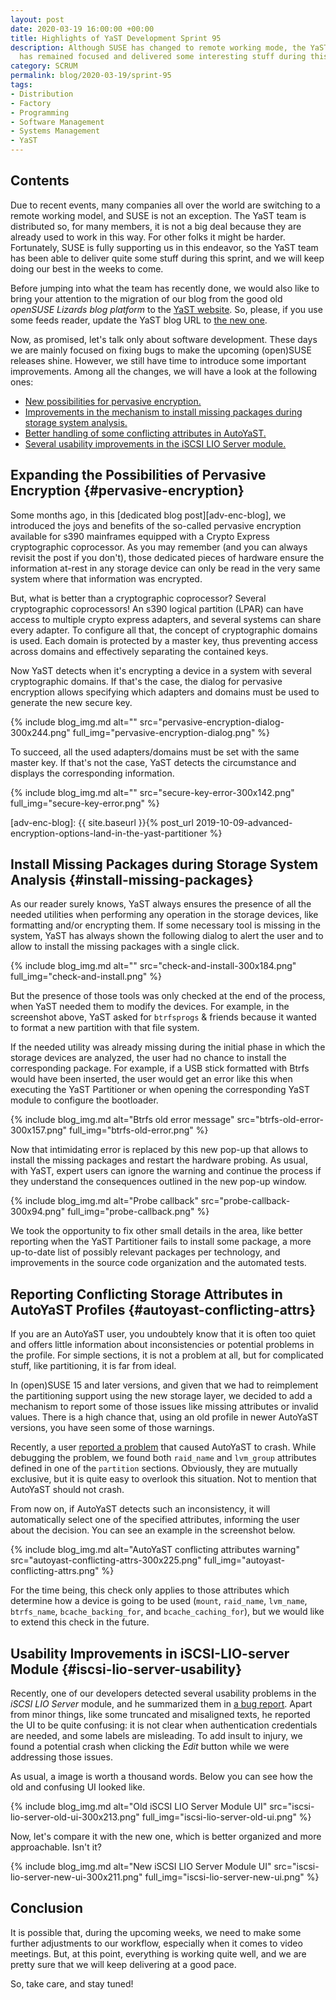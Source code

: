 ```yaml
---
layout: post
date: 2020-03-19 16:00:00 +00:00
title: Highlights of YaST Development Sprint 95
description: Although SUSE has changed to remote working mode, the YaST team
  has remained focused and delivered some interesting stuff during this sprint.
category: SCRUM
permalink: blog/2020-03-19/sprint-95
tags:
- Distribution
- Factory
- Programming
- Software Management
- Systems Management
- YaST
---
```


## Contents

Due to recent events, many companies all over the world are switching to a
remote working model, and SUSE is not an exception. The YaST team is distributed
so, for many members, it is not a big deal because they are already used to work
in this way. For other folks it might be harder. Fortunately, SUSE is fully
supporting us in this endeavor, so the YaST team has been able to deliver quite
some stuff during this sprint, and we will keep doing our best in the weeks to
come.

Before jumping into what the team has recently done, we would also like to bring
your attention to the migration of our blog from the good old *openSUSE Lizards
blog platform* to the [YaST website][yast-blog]. So, please, if you use some
feeds reader, update the YaST blog URL to [the new
one](https://yast.opensuse.org/feed.xml).

Now, as promised, let's talk only about software development. These days we are
mainly focused on fixing bugs to make the upcoming (open)SUSE releases shine.
However, we still have time to introduce some important improvements. Among all
the changes, we will have a look at the following ones:

* [New possibilities for pervasive encryption.](#pervasive-encryption)
* [Improvements in the mechanism to install missing packages during storage
  system analysis.](#install-missing-packages)
* [Better handling of some conflicting attributes in
  AutoYaST.](#autoyast-conflicting-attrs)
* [Several usability improvements in the iSCSI LIO Server
  module.](#iscsi-lio-server-usability)

[yast-blog]: https://yast.opensuse.org/blog/
[yast-feed]: https://yast.opensuse.org/feed.xml


## Expanding the Possibilities of Pervasive Encryption {#pervasive-encryption}

Some months ago, in this [dedicated blog post][adv-enc-blog], we
introduced the joys and benefits of the so-called pervasive encryption available
for s390 mainframes equipped with a Crypto Express cryptographic coprocessor. As
you may remember (and you can always revisit the post if you don't), those
dedicated pieces of hardware ensure the information at-rest in any storage
device can only be read in the very same system where that information was
encrypted.

But, what is better than a cryptographic coprocessor? Several cryptographic
coprocessors! An s390 logical partition (LPAR) can have access to multiple
crypto express adapters, and several systems can share every adapter. To
configure all that, the concept of cryptographic domains is used. Each domain is
protected by a master key, thus preventing access across domains and effectively
separating the contained keys.

Now YaST detects when it's encrypting a device in a system with several
cryptographic domains. If that's the case, the dialog for pervasive encryption
allows specifying which adapters and domains must be used to generate the new
secure key.

{% include blog_img.md alt=""
src="pervasive-encryption-dialog-300x244.png" full_img="pervasive-encryption-dialog.png" %}

To succeed, all the used adapters/domains must be set with the same master key.
If that's not the case, YaST detects the circumstance and displays the
corresponding information.

{% include blog_img.md alt=""
src="secure-key-error-300x142.png" full_img="secure-key-error.png" %}

[adv-enc-blog]: {{ site.baseurl }}{% post_url 2019-10-09-advanced-encryption-options-land-in-the-yast-partitioner %}

## Install Missing Packages during Storage System Analysis {#install-missing-packages}

As our reader surely knows, YaST always ensures the presence of all the needed
utilities when performing any operation in the storage devices, like formatting
and/or encrypting them. If some necessary tool is missing in the system, YaST
has always shown the following dialog to alert the user and to allow to install
the missing packages with a single click.

{% include blog_img.md alt=""
src="check-and-install-300x184.png" full_img="check-and-install.png" %}

But the presence of those tools was only checked at the end of the process, when
YaST needed them to modify the devices. For example, in the screenshot above,
YaST asked for `btrfsprogs` & friends because it wanted to format a new
partition with that file system.

If the needed utility was already missing during the initial phase in which the
storage devices are analyzed, the user had no chance to install the
corresponding package. For example, if a USB stick formatted with Btrfs would
have been inserted, the user would get an error like this when executing the
YaST Partitioner or when opening the corresponding YaST module to configure the
bootloader.

{% include blog_img.md alt="Btrfs old error message"
src="btrfs-old-error-300x157.png" full_img="btrfs-old-error.png" %}

Now that intimidating error is replaced by this new pop-up that allows to
install the missing packages and restart the hardware probing. As usual, with
YaST, expert users can ignore the warning and continue the process if they
understand the consequences outlined in the new pop-up window.

{% include blog_img.md alt="Probe callback"
src="probe-callback-300x94.png" full_img="probe-callback.png" %}

We took the opportunity to fix other small details in the area, like better
reporting when the YaST Partitioner fails to install some package, a more
up-to-date list of possibly relevant packages per technology, and improvements
in the source code organization and the automated tests.

## Reporting Conflicting Storage Attributes in AutoYaST Profiles {#autoyast-conflicting-attrs}

If you are an AutoYaST user, you undoubtely know that it is often too quiet and
offers little information about inconsistencies or potential problems in the
profile. For simple sections, it is not a problem at all, but for complicated
stuff, like partitioning, it is far from ideal.

In (open)SUSE 15 and later versions, and given that we had to reimplement the
partitioning support using the new storage layer, we decided to add a mechanism
to report some of those issues like missing attributes or invalid values. There
is a high chance that, using an old profile in newer AutoYaST versions, you have
seen some of those warnings.

Recently, a user [reported a problem][bsc#1165907] that caused AutoYaST to
crash. While debugging the problem, we found both `raid_name` and `lvm_group`
attributes defined in one of the `partition` sections. Obviously, they are
mutually exclusive, but it is quite easy to overlook this situation. Not to
mention that AutoYaST should not crash.

From now on, if AutoYaST detects such an inconsistency, it will automatically select
one of the specified attributes, informing the user about the decision. You can
see an example in the screenshot below.

{% include blog_img.md alt="AutoYaST conflicting attributes warning"
src="autoyast-conflicting-attrs-300x225.png"
full_img="autoyast-conflicting-attrs.png" %}

For the time being, this check only applies to those attributes which determine
how a device is going to be used (`mount`, `raid_name`, `lvm_name`,
`btrfs_name`, `bcache_backing_for`, and `bcache_caching_for`), but we would like
to extend this check in the future.

[bsc#1165907]: https://bugzilla.suse.com/show_bug.cgi?id=1165907

## Usability Improvements in iSCSI-LIO-server Module {#iscsi-lio-server-usability}

Recently, one of our developers detected several usability problems in the
*iSCSI LIO Server* module, and he summarized them in [a bug
report][bsc#1127505]. Apart from minor things, like some truncated and
misaligned texts, he reported the UI to be quite confusing: it is not clear when
authentication credentials are needed, and some labels are misleading. To add
insult to injury, we found a potential crash when clicking the *Edit* button
while we were addressing those issues.

As usual, a image is worth a thousand words. Below you can see how the old
and confusing UI looked like.

{% include blog_img.md alt="Old iSCSI LIO Server Module UI"
src="iscsi-lio-server-old-ui-300x213.png" full_img="iscsi-lio-server-old-ui.png" %}

Now, let's compare it with the new one, which is better organized and more
approachable. Isn't it?

{% include blog_img.md alt="New iSCSI LIO Server Module UI"
src="iscsi-lio-server-new-ui-300x211.png" full_img="iscsi-lio-server-new-ui.png" %}

[bsc#1127505]: https://bugzilla.suse.com/show_bug.cgi?id=1127505

## Conclusion

It is possible that, during the upcoming weeks, we need to make some further
adjustments to our workflow, especially when it comes to video meetings. But, at
this point, everything is working quite well, and we are pretty sure that we
will keep delivering at a good pace.

So, take care, and stay tuned!


